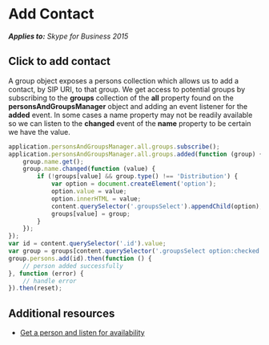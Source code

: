 
# Add Contact


 _**Applies to:** Skype for Business 2015_

## Click to add contact

A group object exposes a persons collection which allows us to add a contact, by SIP URI, to that group.  We get access to potential groups by subscribing to the **groups** collection of the **all** property found on the **personsAndGroupsManager** object and adding an event listener for the **added** event.  In some cases a name property may not be readily available so we can listen to the **changed** event of the **name** property to be certain we have the value.

```js
application.personsAndGroupsManager.all.groups.subscribe();
application.personsAndGroupsManager.all.groups.added(function (group) {
    group.name.get();
    group.name.changed(function (value) {
        if (!groups[value] && group.type() !== 'Distribution') {
            var option = document.createElement('option');
            option.value = value;
            option.innerHTML = value;
            content.querySelector('.groupsSelect').appendChild(option);
            groups[value] = group;
        }
    });
});
var id = content.querySelector('.id').value;
var group = groups[content.querySelector('.groupsSelect option:checked').value];
group.persons.add(id).then(function () {
    // person added successfully
}, function (error) {
    // handle error
}).then(reset);
```

## Additional resources

- [Get a person and listen for availability](ListenForAvailability.md)
